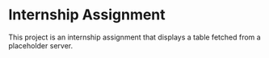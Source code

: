 # Internship Assignment

This project is an internship assignment that displays a table fetched from a placeholder server.